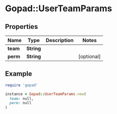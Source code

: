# Gopad::UserTeamParams

## Properties

| Name | Type | Description | Notes |
| ---- | ---- | ----------- | ----- |
| **team** | **String** |  |  |
| **perm** | **String** |  | [optional] |

## Example

```ruby
require 'gopad'

instance = Gopad::UserTeamParams.new(
  team: null,
  perm: null
)
```

